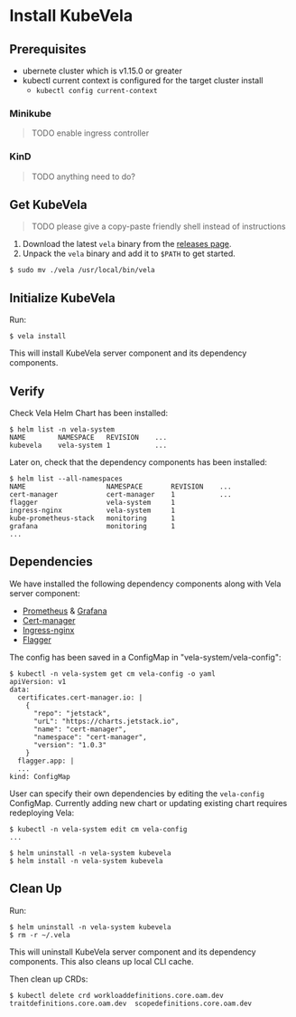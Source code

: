 # Install KubeVela

## Prerequisites
- ubernete cluster which is v1.15.0 or greater
- kubectl current context is configured for the target cluster install
  - ```kubectl config current-context```

### Minikube

> TODO enable ingress controller

### KinD

> TODO anything need to do?

## Get KubeVela

> TODO please give a copy-paste friendly shell instead of instructions

1. Download the latest `vela` binary from the [releases page](https://github.com/oam-dev/kubevela/releases). 
2. Unpack the `vela` binary and add it to `$PATH` to get started.

```console
$ sudo mv ./vela /usr/local/bin/vela
```

## Initialize KubeVela

Run:

```console
$ vela install
```

This will install KubeVela server component and its dependency components.

## Verify

Check Vela Helm Chart has been installed:
```
$ helm list -n vela-system
NAME    	NAMESPACE  	REVISION	...
kubevela	vela-system	1       	...
```

Later on, check that the dependency components has been installed:
```
$ helm list --all-namespaces
NAME                 	NAMESPACE   	REVISION	...
cert-manager         	cert-manager	1       	...
flagger              	vela-system 	1
ingress-nginx        	vela-system 	1
kube-prometheus-stack	monitoring  	1
grafana              	monitoring  	1
...
```

## Dependencies

We have installed the following dependency components along with Vela server component:

- [Prometheus](https://prometheus-community.github.io/helm-charts/) & [Grafana](https://github.com/grafana/helm-charts/tree/main/charts/grafana)
- [Cert-manager](https://cert-manager.io/)
- [Ingress-nginx](https://github.com/kubernetes/ingress-nginx/)
- [Flagger](https://flagger.app/)

The config has been saved in a ConfigMap in "vela-system/vela-config":

```
$ kubectl -n vela-system get cm vela-config -o yaml
apiVersion: v1
data:
  certificates.cert-manager.io: |
    {
      "repo": "jetstack",
      "urL": "https://charts.jetstack.io",
      "name": "cert-manager",
      "namespace": "cert-manager",
      "version": "1.0.3"
    }
  flagger.app: |
  ...
kind: ConfigMap
```

User can specify their own dependencies by editing the `vela-config` ConfigMap.
Currently adding new chart or updating existing chart requires redeploying Vela:
```
$ kubectl -n vela-system edit cm vela-config
...

$ helm uninstall -n vela-system kubevela
$ helm install -n vela-system kubevela
```

## Clean Up

Run:

```console
$ helm uninstall -n vela-system kubevela
$ rm -r ~/.vela
```

This will uninstall KubeVela server component and its dependency components.
This also cleans up local CLI cache.

Then clean up CRDs:

```
$ kubectl delete crd workloaddefinitions.core.oam.dev traitdefinitions.core.oam.dev  scopedefinitions.core.oam.dev
```
